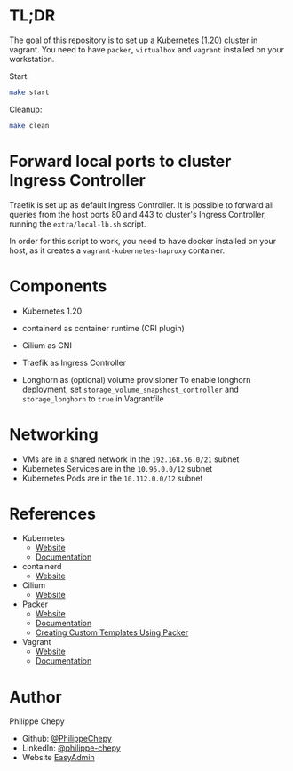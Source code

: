 # TL;DR

The goal of this repository is to set up a Kubernetes (1.20) cluster in vagrant.
You need to have `packer`, `virtualbox` and `vagrant` installed on your workstation.

Start:

```bash
make start
```

Cleanup:

```bash
make clean
```

# Forward local ports to cluster Ingress Controller

Traefik is set up as default Ingress Controller.
It is possible to forward all queries from the host ports 80 and 443 to cluster's Ingress Controller, running the `extra/local-lb.sh` script.

In order for this script to work, you need to have docker installed on your host, as it creates a `vagrant-kubernetes-haproxy` container.

# Components

- Kubernetes 1.20
- containerd as container runtime (CRI plugin)
- Cilium as CNI

- Traefik as Ingress Controller
- Longhorn as (optional) volume provisioner
    To enable longhorn deployment, set `storage_volume_snapshost_controller` and `storage_longhorn` to `true` in Vagrantfile

# Networking

- VMs are in a shared network in the `192.168.56.0/21` subnet
- Kubernetes Services are in the `10.96.0.0/12` subnet
- Kubernetes Pods are in the `10.112.0.0/12` subnet

# References

* Kubernetes
  * [Website](https://kubernetes.io)
  * [Documentation](https://kubernetes.io/docs/home/)
* containerd
  * [Website](https://containerd.io)
* Cilium
  * [Website](https://cilium.io)
* Packer
  * [Website](https://www.packer.io)
  * [Documentation](https://www.packer.io/docs)
  * [Creating Custom Templates Using Packer](https://www.exoscale.com/syslog/creating-custom-templates-using-packer/)
* Vagrant
  * [Website](https://www.vagrantup.com)
  * [Documentation](https://www.vagrantup.com/docs)

# Author

Philippe Chepy

* Github: [@PhilippeChepy](https://github.com/PhilippeChepy)
* LinkedIn: [@philippe-chepy](https://www.linkedin.com/in/philippe-chepy/)
* Website [EasyAdmin](https://easyadmin.tech)
